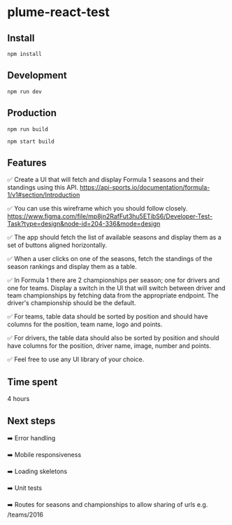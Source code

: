 # plume-react-test

## Install

`npm install`

## Development

`npm run dev`

## Production

`npm run build`

`npm start build`

## Features

✅ Create a UI that will fetch and display Formula 1 seasons and their standings using this API. https://api-sports.io/documentation/formula-1/v1#section/Introduction

✅ You can use this wireframe which you should follow closely. https://www.figma.com/file/mp8jn2RafFut3hu5ETibS6/Developer-Test-Task?type=design&node-id=204-336&mode=design

✅ The app should fetch the list of available seasons and display them as a set of buttons aligned horizontally.

✅ When a user clicks on one of the seasons, fetch the standings of the season rankings and display them as a table.

✅ In Formula 1 there are 2 championships per season; one for drivers and one for teams. Display a switch in the UI that will switch between driver and team championships by fetching data from the appropriate endpoint. The driver's championship should be the default.

✅ For teams, table data should be sorted by position and should have columns for the position, team name, logo and points.

✅ For drivers, the table data should also be sorted by position and should have columns for the position, driver name, image, number and points.

✅ Feel free to use any UI library of your choice.

## Time spent

4 hours

## Next steps

➡️ Error handling

➡️ Mobile responsiveness

➡️ Loading skeletons

➡️ Unit tests

➡️ Routes for seasons and championships to allow sharing of urls e.g. /teams/2016
